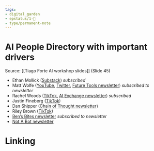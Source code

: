 ```yaml
---
tags: 
- digital_garden
- epstatus/1-🌱
- type/permanent-note
---
```

# AI People Directory with important drivers

Source: [[Tiago Forte AI workshop slides]] (Slide 45)

- Ethan Mollick ([Substack](https://www.oneusefulthing.org/)) *subscribed*
- Matt Wolfe ([YouTube](https://www.youtube.com/@mreflow), [Twitter](https://twitter.com/mreflow), [Future Tools newsletter](https://futuretools.beehiiv.com/subscribe)) *subscribed to newsletter*
- Rachel Woods ([TikTok](https://www.tiktok.com/@the.rachel.woods), [AI Exchange newsletter](https://news.theaiexchange.com/)) *subscribed*
- Justin Fineberg ([TikTok](https://www.tiktok.com/@justinfineberg?lang=en))
- Dan Shipper ([Chain of Thought newsletter](https://every.to/chain-of-thought))
- Riley Brown ([TikTok](https://www.tiktok.com/@rileybrown.ai?lang=en))
- [Ben’s Bites newsletter](https://www.bensbites.co/) *subscribed to newsletter*
- [Not A Bot newsletter](https://www.google.com/search?q=not+a+bot+newsletter&oq=not+a+bot+new&aqs=chrome.0.0i512j69i57j0i390i650l3j69i60.2953j0j4&sourceid=chrome&ie=UTF-8)



# Linking


